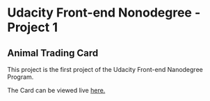 # Udacity Front-end Nonodegree - Project 1
## Animal Trading Card
This project is the first project of the Udacity Front-end Nanodegree Program.

The Card can be viewed live [here.](https://nivax07.github.io/udacityProject1/)

